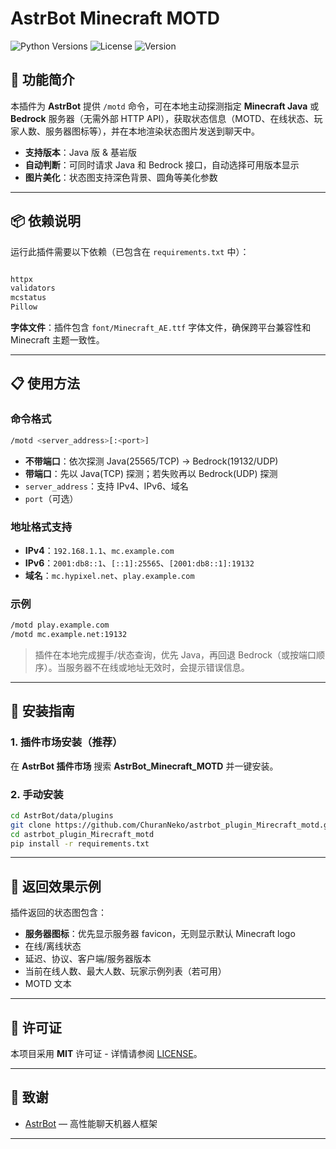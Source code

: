 # AstrBot Minecraft MOTD

![Python Versions](https://img.shields.io/badge/python-3.8%20%7C%203.9%20%7C%203.10-blue)
![License](https://img.shields.io/github/license/ChuranNeko/astrbot_plugin_Mirecraft_motd)
![Version](https://img.shields.io/badge/version-1.1.0-green)
## 🌟 功能简介

本插件为 **AstrBot** 提供 `/motd` 命令，可在本地主动探测指定 **Minecraft Java** 或 **Bedrock** 服务器（无需外部 HTTP API），获取状态信息（MOTD、在线状态、玩家人数、服务器图标等），并在本地渲染状态图片发送到聊天中。

* **支持版本**：Java 版 & 基岩版
* **自动判断**：可同时请求 Java 和 Bedrock 接口，自动选择可用版本显示
* **图片美化**：状态图支持深色背景、圆角等美化参数

---

## 📦 依赖说明

运行此插件需要以下依赖（已包含在 `requirements.txt` 中）：

```txt

httpx
validators
mcstatus
Pillow
```

**字体文件**：插件包含 `font/Minecraft_AE.ttf` 字体文件，确保跨平台兼容性和 Minecraft 主题一致性。

---

## 📋 使用方法

### 命令格式

```bash
/motd <server_address>[:<port>]
```

* **不带端口**：依次探测 Java(25565/TCP) → Bedrock(19132/UDP)
* **带端口**：先以 Java(TCP) 探测；若失败再以 Bedrock(UDP) 探测
* `server_address`：支持 IPv4、IPv6、域名
* `port`（可选）

### 地址格式支持

* **IPv4**：`192.168.1.1`、`mc.example.com`
* **IPv6**：`2001:db8::1`、`[::1]:25565`、`[2001:db8::1]:19132`
* **域名**：`mc.hypixel.net`、`play.example.com`

### 示例

```bash
/motd play.example.com
/motd mc.example.net:19132
```

> 插件在本地完成握手/状态查询，优先 Java，再回退 Bedrock（或按端口顺序）。当服务器不在线或地址无效时，会提示错误信息。

---

## 🔧 安装指南

### 1. 插件市场安装（推荐）

在 **AstrBot 插件市场** 搜索 **AstrBot\_Minecraft\_MOTD** 并一键安装。

### 2. 手动安装

```bash
cd AstrBot/data/plugins
git clone https://github.com/ChuranNeko/astrbot_plugin_Mirecraft_motd.git
cd astrbot_plugin_Mirecraft_motd
pip install -r requirements.txt
```

---

## 📜 返回效果示例

插件返回的状态图包含：

* **服务器图标**：优先显示服务器 favicon，无则显示默认 Minecraft logo
* 在线/离线状态
* 延迟、协议、客户端/服务器版本
* 当前在线人数、最大人数、玩家示例列表（若可用）
* MOTD 文本



---

## 📄 许可证

本项目采用 **MIT** 许可证 - 详情请参阅 [LICENSE](LICENSE)。

---

## 🙏 致谢

* [AstrBot](https://github.com/AstrBotDevs/AstrBot) — 高性能聊天机器人框架

---
